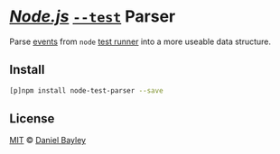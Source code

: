 _[Node.js]_ [`--test`] Parser
=============================
Parse [events] from `node` [test runner] into a more useable data structure.

## Install
~~~ sh
[p]npm install node-test-parser --save
~~~

License
-------
[MIT] © [Daniel Bayley]

[MIT]:                  LICENSE.md
[Daniel Bayley]:        https://github.com/danielbayley

[node.js]:              https://nodejs.org
[`--test`]:             https://nodejs.org/api/test.html#running-tests-from-the-command-line
[test runner]:          https://nodejs.org/api/test.html#test-runner
[events]:               https://nodejs.org/api/test.html#class-testsstream
